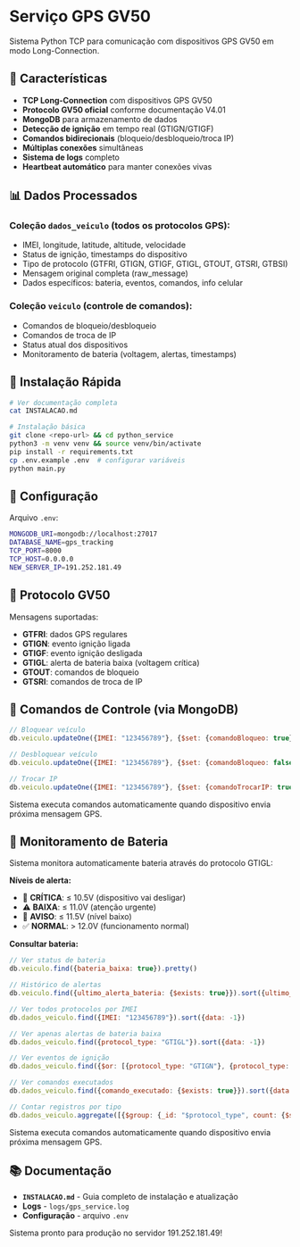 # Serviço GPS GV50

Sistema Python TCP para comunicação com dispositivos GPS GV50 em modo Long-Connection.

## 🎯 Características

- **TCP Long-Connection** com dispositivos GPS GV50
- **Protocolo GV50 oficial** conforme documentação V4.01
- **MongoDB** para armazenamento de dados
- **Detecção de ignição** em tempo real (GTIGN/GTIGF)
- **Comandos bidirecionais** (bloqueio/desbloqueio/troca IP)
- **Múltiplas conexões** simultâneas
- **Sistema de logs** completo
- **Heartbeat automático** para manter conexões vivas

## 📊 Dados Processados

### Coleção `dados_veiculo` (todos os protocolos GPS):
- IMEI, longitude, latitude, altitude, velocidade
- Status de ignição, timestamps do dispositivo
- Tipo de protocolo (GTFRI, GTIGN, GTIGF, GTIGL, GTOUT, GTSRI, GTBSI)
- Mensagem original completa (raw_message)
- Dados específicos: bateria, eventos, comandos, info celular

### Coleção `veiculo` (controle de comandos):
- Comandos de bloqueio/desbloqueio
- Comandos de troca de IP
- Status atual dos dispositivos
- Monitoramento de bateria (voltagem, alertas, timestamps)

## 🚀 Instalação Rápida

```bash
# Ver documentação completa
cat INSTALACAO.md

# Instalação básica
git clone <repo-url> && cd python_service
python3 -m venv venv && source venv/bin/activate
pip install -r requirements.txt
cp .env.example .env  # configurar variáveis
python main.py
```

## 🔧 Configuração

Arquivo `.env`:
```bash
MONGODB_URI=mongodb://localhost:27017
DATABASE_NAME=gps_tracking
TCP_PORT=8000
TCP_HOST=0.0.0.0
NEW_SERVER_IP=191.252.181.49
```

## 📡 Protocolo GV50

Mensagens suportadas:
- **GTFRI**: dados GPS regulares
- **GTIGN**: evento ignição ligada  
- **GTIGF**: evento ignição desligada
- **GTIGL**: alerta de bateria baixa (voltagem crítica)
- **GTOUT**: comandos de bloqueio
- **GTSRI**: comandos de troca de IP

## 🚗 Comandos de Controle (via MongoDB)

```javascript
// Bloquear veículo
db.veiculo.updateOne({IMEI: "123456789"}, {$set: {comandoBloqueo: true}})

// Desbloquear veículo  
db.veiculo.updateOne({IMEI: "123456789"}, {$set: {comandoBloqueo: false}})

// Trocar IP
db.veiculo.updateOne({IMEI: "123456789"}, {$set: {comandoTrocarIP: true}})
```

Sistema executa comandos automaticamente quando dispositivo envia próxima mensagem GPS.

## 🔋 Monitoramento de Bateria

Sistema monitora automaticamente bateria através do protocolo GTIGL:

**Níveis de alerta:**
- 🚨 **CRÍTICA**: ≤ 10.5V (dispositivo vai desligar)
- ⚠️ **BAIXA**: ≤ 11.0V (atenção urgente)
- 🔋 **AVISO**: ≤ 11.5V (nível baixo)
- ✅ **NORMAL**: > 12.0V (funcionamento normal)

**Consultar bateria:**
```javascript
// Ver status de bateria
db.veiculo.find({bateria_baixa: true}).pretty()

// Histórico de alertas
db.veiculo.find({ultimo_alerta_bateria: {$exists: true}}).sort({ultimo_alerta_bateria: -1})

// Ver todos protocolos por IMEI
db.dados_veiculo.find({IMEI: "123456789"}).sort({data: -1})

// Ver apenas alertas de bateria baixa
db.dados_veiculo.find({protocol_type: "GTIGL"}).sort({data: -1})

// Ver eventos de ignição
db.dados_veiculo.find({$or: [{protocol_type: "GTIGN"}, {protocol_type: "GTIGF"}]}).sort({data: -1})

// Ver comandos executados
db.dados_veiculo.find({comando_executado: {$exists: true}}).sort({data: -1})

// Contar registros por tipo
db.dados_veiculo.aggregate([{$group: {_id: "$protocol_type", count: {$sum: 1}}}])
```

Sistema executa comandos automaticamente quando dispositivo envia próxima mensagem GPS.

## 📚 Documentação

- **`INSTALACAO.md`** - Guia completo de instalação e atualização
- **Logs** - `logs/gps_service.log`
- **Configuração** - arquivo `.env`

Sistema pronto para produção no servidor 191.252.181.49!